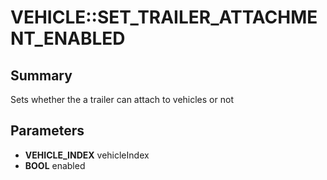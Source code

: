 # VEHICLE::SET_TRAILER_ATTACHMENT_ENABLED

## Summary
Sets whether the a trailer can attach to vehicles or not

## Parameters
* **VEHICLE_INDEX** vehicleIndex
* **BOOL** enabled